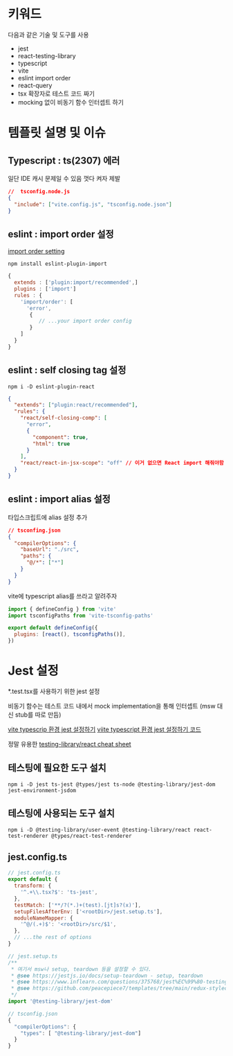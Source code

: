 # 키워드

다음과 같은 기술 및 도구를 사용

- jest
- react-testing-library
- typescript
- vite
- eslint import order
- react-query
- tsx 확장자로 테스트 코드 짜기
- mocking 없이 비동기 함수 인터셉트 하기

# 템플릿 설명 및 이슈

## Typescript : ts(2307) 에러

일단 IDE 캐시 문제일 수 있음 껏다 켜자 제발

```json
//  tsconfig.node.js
{
  "include": ["vite.config.js", "tsconfig.node.json"]
}
```

## eslint : import order 설정

[import order setting](https://db2dev.tistory.com/entry/ESLint-importorder-규칙-설정하고-뒤죽박죽-import-코드-개선하기#newlines-between)

`npm install eslint-plugin-import`

```cjs
{
  extends : ['plugin:import/recommended',]
  plugins : ['import']
  rules : {
    'import/order': [
      'error',
       {
          // ...your import order config
       }
    ]
  }
}
```

## eslint : self closing tag 설정

`npm i -D eslint-plugin-react`

```json
{
  "extends": ["plugin:react/recommended"],
  "rules": {
    "react/self-closing-comp": [
      "error",
      {
        "component": true,
        "html": true
      }
    ],
    "react/react-in-jsx-scope": "off" // 이거 없으면 React import 해줘야함
  }
}
```

## eslint : import alias 설정

타입스크립트에 alias 설정 추가

```json
// tsconfing.json
{
  "compilerOptions": {
    "baseUrl": "./src",
    "paths": {
      "@/*": ["*"]
    }
  }
}
```

vite에 typescript alias를 쓰라고 알려주자

```js
import { defineConfig } from 'vite'
import tsconfigPaths from 'vite-tsconfig-paths'

export default defineConfig({
  plugins: [react(), tsconfigPaths()],
})
```

# Jest 설정

\*.test.tsx를 사용하기 위한 jest 설정

비동기 함수는 테스트 코드 내에서 mock implementation을 통해 인터셉트 (msw 대신 stub를 따로 만듬)

[vite typescrip 환경 jest 설정하기](https://xionwcfm.tistory.com/369)
[viite typescript 환경 jest 설정하기 코드](https://github.com/XionWCFM/vite-mui)

정말 유용한 [testing-library/react cheat sheet](https://testing-library.com/docs/react-testing-library/cheatsheet#queries)

## 테스팅에 필요한 도구 설치

```
npm i -D jest ts-jest @types/jest ts-node @testing-library/jest-dom jest-environment-jsdom
```

## 테스팅에 사용되는 도구 설치

```
npm i -D @testing-library/user-event @testing-library/react react-test-renderer @types/react-test-renderer
```

## jest.config.ts

```js
// jest.config.ts
export default {
  transform: {
    '^.+\\.tsx?$': 'ts-jest',
  },
  testMatch: ['**/?(*.)+(test).[jt]s?(x)'],
  setupFilesAfterEnv: ['<rootDir>/jest.setup.ts'],
  moduleNameMapper: {
    '^@/(.+)$': '<rootDir>/src/$1',
  },
  // ...the rest of options
}
```

```js
// jest.setup.ts
/**
 * 여기서 msw나 setup, teardown 등을 설정할 수 있다.
 * @see https://jestjs.io/docs/setup-teardown - setup, teardown
 * @see https://www.inflearn.com/questions/375768/jest%EC%99%80-testing-library-jest-dom - jest-dom
 * @see https://github.com/peacepiece7/templates/tree/main/redux-styled/src/mocks - msw
 */
import '@testing-library/jest-dom'
```

```js
// tsconfig.json
{
  "compilerOptions": {
    "types": [ "@testing-library/jest-dom"]
  }
}
```
